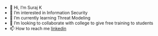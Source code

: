 - 👋 Hi, I’m Suraj K
- 👀 I’m interested in Information Security
- 🌱 I’m currently learning Threat Modeling
- 💞️ I’m looking to collaborate with college to give free training to students
- 📫 How to reach me [linkedin](https://in.linkedin.com/in/surajkum4r)

<!---
banditSuraj/banditSuraj is a ✨ special ✨ repository because its `README.md` (this file) appears on your GitHub profile.
You can click the Preview link to take a look at your changes.
--->
